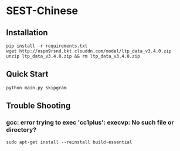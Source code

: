 # SEST-Chinese

## Installation

```
pip install -r requirements.txt
wget http://ospm9rsnd.bkt.clouddn.com/model/ltp_data_v3.4.0.zip
unzip ltp_data_v3.4.0.zip && rm ltp_data_v3.4.0.zip
```

## Quick Start

```
python main.py skipgram
```

## Trouble Shooting

### gcc: error trying to exec 'cc1plus': execvp: No such file or directory?

```
sudo apt-get install --reinstall build-essential
```